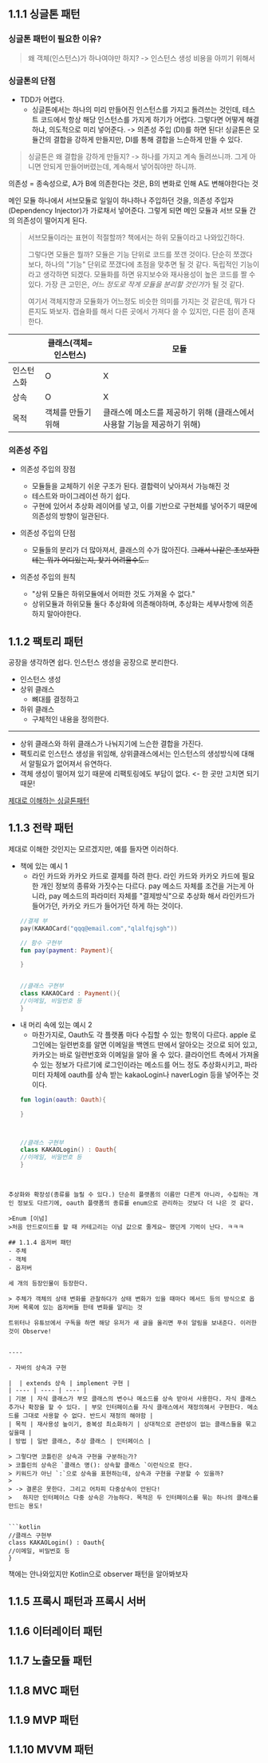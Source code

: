 
## 1.1.1 싱글톤 패턴

### 싱글톤 패턴이 필요한 이유?
> 왜 객체(인스턴스)가 하나여야만 하지?
> -> 인스턴스 생성 비용을 아끼기 위해서

### 싱글톤의 단점
- TDD가 어렵다. 
	- 싱글톤에서는 하나의 미리 만들어진 인스턴스를 가지고 돌려쓰는 것인데, 테스트 코드에서 항상 해당 인스턴스를 가지게 하기가 어렵다.
	그렇다면 어떻게 해결하냐, 의도적으로 미리 넣어준다. -> 의존성 주입 (DI)를 하면 된다!
	싱글톤은 모듈간의 결합을 강하게 만들지만, DI를 통해 결합을 느슨하게 만들 수 있다.

> 싱글톤은 왜 결합을 강하게 만들지? 
> -> 하나를 가지고 계속 돌려쓰니까. 그게 아니면 안되게 만들어버렸는데, 계속해서 넣어줘야만 하니까.

의존성 = 종속성으로, A가 B에 의존한다는 것은, B의 변화로 인해 A도 변해야한다는 것

메인 모듈 하나에서 서브모듈로 일일이 하나하나 주입하던 것을, 의존성 주입자(Dependency Injector)가 가로채서 넣어준다. 그렇게 되면 메인 모듈과 서브 모듈 간의 의존성이 떨어지게 된다. 

> 서브모듈이라는 표현이 적절할까? 책에서는 하위 모듈이라고 나와있긴하다.
> 
> 그렇다면 모듈은 뭘까?
> 모듈은 기능 단위로 코드를 쪼갠 것이다. 단순히 쪼갰다 보다, 하나의 "기능" 단위로 쪼갰다에 초점을 맞추면 될 것 같다. 독립적인 기능이라고 생각하면 되겠다. 
> 모듈화를 하면 유지보수와 재사용성이 높은 코드를 짤 수 있다. 가장 큰 고민은, *어느 정도로 작게 모듈을 분리할 것인가*가 될 것 같다.
> 
> 여기서 객체지향과 모듈화가 어느정도 비슷한 의미를 가지는 것 같은데, 뭐가 다른지도 봐보자.
> 캡슐화를 해서 다른 곳에서 가져다 쓸 수 있지만, 다른 점이 존재한다. 

|  | 클래스(객체=인스턴스) | 모듈 |
| ---- | ---- | ---- |
| 인스턴스화 | O | X |
| 상속 | O | X |
| 목적 | 객체를 만들기 위해 | 클래스에 메소드를 제공하기 위해 (클래스에서 사용할 기능을 제공하기 위해) |



### 의존성 주입

- 의존성 주입의 장점
	- 모듈들을 교체하기 쉬운 구조가 된다. 결합력이 낮아져서 가능해진 것
	- 테스트와 마이그레이션 하기 쉽다. 
	- 구현에 있어서 추상화 레이어를 넣고, 이를 기반으로 구현체를 넣어주기 때문에 의존성의 방향이 일관된다.

- 의존성 주입의 단점
	- 모듈들의 분리가 더 많아져서, 클래스의 수가 많아진다. ~~그래서 나같은 초보자한테는 뭐가 어디있는지, 찾기 어려울수도..~~

- 의존성 주입의 원칙
	- "상위 모듈은 하위모듈에서 어떠한 것도 가져올 수 없다."
	- 상위모듈과 하위모듈 둘다 추상화에 의존해야하며, 추상화는 세부사항에 의존하지 말아야한다. 
## 1.1.2 팩토리 패턴

공장을 생각하면 쉽다.
인스턴스 생성을 공장으로 분리한다.

- 인스턴스 생성
- 상위 클래스
	- 뼈대를 결정하고
- 하위 클래스
	- 구체적인 내용을 정의한다.
---
- 상위 클래스와 하위 클래스가 나눠지기에 느슨한 결합을 가진다. 
- 팩토리로 인스턴스 생성을 위임해, 상위클래스에서는 인스턴스의 생성방식에 대해서 알필요가 없어져서 유연하다. 
- 객체 생성이 떨어져 있기 때문에 리팩토링에도 부담이 없다. <- 한 곳만 고치면 되기 때문!

[제대로 이해하는 싱글톤패턴](https://www.youtube.com/watch?v=DHo8qRCtmGU)
## 1.1.3 전략  패턴
제대로 이해한 것인지는 모르겠지만, 예를 들자면 이러하다.

- 책에 있는 예시 1
	- 라인 카드와 카카오 카드로 결제를 하려 한다. 라인 카드와 카카오 카드에 필요한 개인 정보의 종류와 가짓수는 다르다. pay 메소드 자체를 조건을 거는게 아니라, pay 메소드의 파라미터 자체를 "결제방식"으로 추상화 해서 라인카드가 들어가던, 카카오 카드가 들어가던 하게 하는 것이다. 
	```kotlin
	//결제 부
	pay(KAKAOCard("qqq@email.com","qlalfqjsgh"))

	// 함수 구현부
	fun pay(payment: Payment){
	
	}


	//클래스 구현부
	class KAKAOCard : Payment(){
	//이메일, 비밀번호 등
	}
	```
- 내 머리 속에 있는 예시 2
	- 마찬가지로, Oauth도 각 플랫폼 마다 수집할 수 있는 항목이 다르다. apple 로그인에는 일련번호를 알면 이메일을 백엔드 딴에서 알아오는 것으로 되어 있고, 카카오는 바로 일련번호와 이메일을 알아 올 수 있다. 클라이언트 측에서 가져올 수 있는 정보가 다르기에 로그인이라는 메소드를 어느 정도 추상화시키고, 파라미터 자체에 oauth를 상속 받는 kakaoLogin나 naverLogin 등을 넣어주는 것이다.
	```kotlin
	fun login(oauth: Oauth){
	
	}
	
	
	
	//클래스 구현부
	class KAKAOLogin() : Oauth{
	//이메일, 비밀번호 등
	}
```


추상화와 확장성(종류를 늘릴 수 있다.) 단순히 플랫폼의 이름만 다른게 아니라, 수집하는 개인 정보도 다르기에, oauth 플랫폼의 종류를 enum으로 관리하는 것보다 더 나은 것 같다. 

>Enum [이넘]  
>처음 안드로이드를 할 때 카테고리는 이넘 값으로 줄게요~ 했던게 기억이 난다. ㅋㅋㅋ

## 1.1.4 옵저버 패턴
- 주체
- 객체
- 옵저버  

세 개의 등장인물이 등장한다. 

> 주체가 객체의 상태 변화를 관찰하다가 상태 변화가 있을 때마다 메서드 등의 방식으로 옵저버 목록에 있는 옵저버들 한테 변화를 알리는 것

트위터나 유튜브에서 구독을 하면 해당 유저가 새 글을 올리면 푸쉬 알림을 보내준다. 이러한 것이 Observe!


----

- 자바의 상속과 구현

|  | extends 상속 | implement 구현 |
| ---- | ---- | ---- |
| 기본 | 자식 클래스가 부모 클래스의 변수나 메소드를 상속 받아서 사용한다. 자식 클래스 추가나 확장을 할 수 있다. | 부모 인터페이스를 자식 클래스에서 재정의해서 구현한다. 메소드를 그대로 사용할 수 없다. 반드시 재정의 해야함 |
| 목적 | 재사용성 높이기, 중복성 최소화하기 | 상대적으로 관련성이 없는 클래스들을 묶고 싶을때 |
| 방법 | 일반 클래스, 추상 클래스 | 인터페이스 |

> 그렇다면 코틀린은 상속과 구현을 구분하는가?
> 코틀린의 상속은 `클래스 명(): 상속할 클래스 `이런식으로 한다. 
> 키워드가 아닌 `:`으로 상속을 표현하는데, 상속과 구현을 구분할 수 있을까? 
> 
> -> 결론은 못한다. 그리고 어차피 다중상속이 안된다!
> 	하지만 인터페이스 다중 상속은 가능하다. 목적은 두 인터페이스를 묶는 하나의 클래스를 만드는 용도!


```kotlin
//클래스 구현부
class KAKAOLogin() : Oauth{
//이메일, 비밀번호 등
}
```
책에는 안나와있지만 Kotlin으로 observer 패턴을 알아봐보자


## 1.1.5 프록시 패턴과 프록시 서버
## 1.1.6 이터레이터 패턴
## 1.1.7 노출모듈 패턴
## 1.1.8 MVC 패턴
## 1.1.9 MVP 패턴
## 1.1.10 MVVM 패턴
